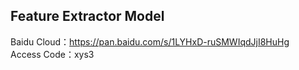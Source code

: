 ## Feature Extractor Model
Baidu Cloud：https://pan.baidu.com/s/1LYHxD-ruSMWIqdJjI8HuHg   
Access Code：xys3  
